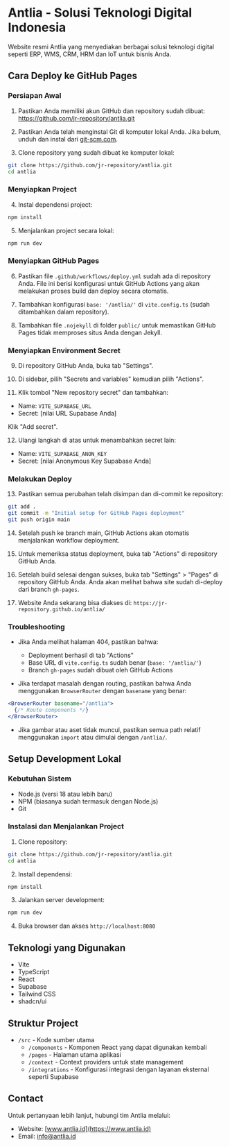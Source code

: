 
# Antlia - Solusi Teknologi Digital Indonesia

Website resmi Antlia yang menyediakan berbagai solusi teknologi digital seperti ERP, WMS, CRM, HRM dan IoT untuk bisnis Anda.

## Cara Deploy ke GitHub Pages

### Persiapan Awal

1. Pastikan Anda memiliki akun GitHub dan repository sudah dibuat: https://github.com/jr-repository/antlia.git

2. Pastikan Anda telah menginstal Git di komputer lokal Anda. Jika belum, unduh dan instal dari [git-scm.com](https://git-scm.com/).

3. Clone repository yang sudah dibuat ke komputer lokal:

```bash
git clone https://github.com/jr-repository/antlia.git
cd antlia
```

### Menyiapkan Project

4. Instal dependensi project:

```bash
npm install
```

5. Menjalankan project secara lokal:

```bash
npm run dev
```

### Menyiapkan GitHub Pages

6. Pastikan file `.github/workflows/deploy.yml` sudah ada di repository Anda. File ini berisi konfigurasi untuk GitHub Actions yang akan melakukan proses build dan deploy secara otomatis.

7. Tambahkan konfigurasi `base: '/antlia/'` di `vite.config.ts` (sudah ditambahkan dalam repository).

8. Tambahkan file `.nojekyll` di folder `public/` untuk memastikan GitHub Pages tidak memproses situs Anda dengan Jekyll.

### Menyiapkan Environment Secret

9. Di repository GitHub Anda, buka tab "Settings".

10. Di sidebar, pilih "Secrets and variables" kemudian pilih "Actions".

11. Klik tombol "New repository secret" dan tambahkan:
   - Name: `VITE_SUPABASE_URL`
   - Secret: [nilai URL Supabase Anda]
   
   Klik "Add secret".

12. Ulangi langkah di atas untuk menambahkan secret lain:
   - Name: `VITE_SUPABASE_ANON_KEY`
   - Secret: [nilai Anonymous Key Supabase Anda]

### Melakukan Deploy

13. Pastikan semua perubahan telah disimpan dan di-commit ke repository:

```bash
git add .
git commit -m "Initial setup for GitHub Pages deployment"
git push origin main
```

14. Setelah push ke branch main, GitHub Actions akan otomatis menjalankan workflow deployment.

15. Untuk memeriksa status deployment, buka tab "Actions" di repository GitHub Anda.

16. Setelah build selesai dengan sukses, buka tab "Settings" > "Pages" di repository GitHub Anda. Anda akan melihat bahwa site sudah di-deploy dari branch `gh-pages`.

17. Website Anda sekarang bisa diakses di: `https://jr-repository.github.io/antlia/`

### Troubleshooting

- Jika Anda melihat halaman 404, pastikan bahwa:
  - Deployment berhasil di tab "Actions"
  - Base URL di `vite.config.ts` sudah benar (`base: '/antlia/'`)
  - Branch `gh-pages` sudah dibuat oleh GitHub Actions

- Jika terdapat masalah dengan routing, pastikan bahwa Anda menggunakan `BrowserRouter` dengan `basename` yang benar:

```jsx
<BrowserRouter basename="/antlia">
  {/* Route components */}
</BrowserRouter>
```

- Jika gambar atau aset tidak muncul, pastikan semua path relatif menggunakan `import` atau dimulai dengan `/antlia/`.

## Setup Development Lokal

### Kebutuhan Sistem

- Node.js (versi 18 atau lebih baru)
- NPM (biasanya sudah termasuk dengan Node.js)
- Git

### Instalasi dan Menjalankan Project

1. Clone repository:

```bash
git clone https://github.com/jr-repository/antlia.git
cd antlia
```

2. Install dependensi:

```bash
npm install
```

3. Jalankan server development:

```bash
npm run dev
```

4. Buka browser dan akses `http://localhost:8080`

## Teknologi yang Digunakan

- Vite
- TypeScript
- React
- Supabase
- Tailwind CSS
- shadcn/ui

## Struktur Project

- `/src` - Kode sumber utama
  - `/components` - Komponen React yang dapat digunakan kembali
  - `/pages` - Halaman utama aplikasi
  - `/context` - Context providers untuk state management
  - `/integrations` - Konfigurasi integrasi dengan layanan eksternal seperti Supabase

## Contact

Untuk pertanyaan lebih lanjut, hubungi tim Antlia melalui:
- Website: [www.antlia.id](https://www.antlia.id)
- Email: info@antlia.id
